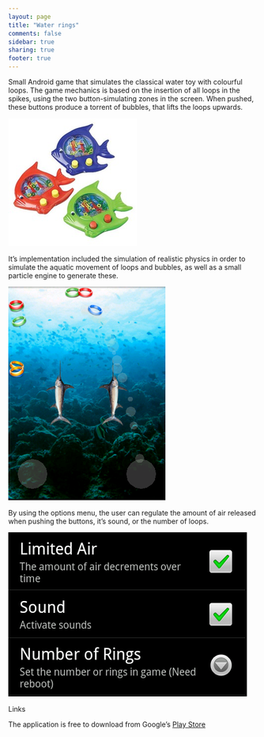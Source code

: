 ```yaml
---
layout: page
title: "Water rings"
comments: false
sidebar: true
sharing: true
footer: true
---
```



Small Android game that simulates the classical water toy with colourful loops. The game mechanics is based on the insertion of all loops in the spikes, using the two button-simulating zones in the screen. When pushed, these buttons produce a torrent of bubbles, that lifts the loops upwards.

<img src="/projects/water-rings/toy.jpg" class="screenshot" />

It’s implementation included the simulation of realistic physics in order to simulate the aquatic movement of loops and bubbles, as well as a small particle engine to generate these.

<img src="/projects/water-rings/game1.png" class="screenshot" />

By using the options menu, the user can regulate the amount of air released when pushing the buttons, it’s sound, or the number of loops.

<img src="/projects/water-rings/options.png" class="screenshot" />

Links

The application is free to download from Google’s [Play Store](https://play.google.com/store/apps/details?id=net.coconauts.waterrings&feature=search_result#?t=W251bGwsMSwyLDEsIm5ldC5jb2NvbmF1dHMud2F0ZXJyaW5ncyJd)
